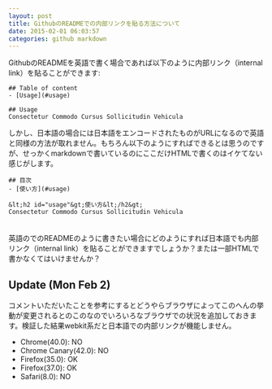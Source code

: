 ```yaml
---
layout: post
title: GithubのREADMEでの内部リンクを貼る方法について
date: 2015-02-01 06:03:57
categories: github markdown
---
```

<p>GithubのREADMEを英語で書く場合であれば以下のように内部リンク（internal link）を貼ることができます:</p>

```
## Table of content
- [Usage](#usage)

## Usage 
Consectetur Commodo Cursus Sollicitudin Vehicula
```

<p>しかし、日本語の場合には日本語をエンコードされたものがURLになるので英語と同様の方法が取れません。もちろん以下のようにすればできるとは思うのですが、せっかくmarkdownで書いているのにここだけHTMLで書くのはイケてない感じがします。</p>

```
## 目次
- [使い方](#usage)

&lt;h2 id="usage"&gt;使い方&lt;/h2&gt;
Consectetur Commodo Cursus Sollicitudin Vehicula
```

<p>　　<br>
英語のでのREADMEのように書きたい場合にどのようにすれば日本語でも内部リンク（internal link）を貼ることができますでしょうか？または一部HTMLで書かなくてはいけませんか？</p>

<h2>Update (Mon Feb 2)</h2>

<p>コメントいただいたことを参考にするとどうやらブラウザによってこのへんの挙動が変更されるとのこのなのでいろいろなブラウザでの状況を追加しておきます。検証した結果webkit系だと日本語での内部リンクが機能しません。</p>

<ul>
<li>Chrome(40.0): NO</li>
<li>Chrome Canary(42.0): NO</li>
<li>Firefox(35.0): OK</li>
<li>Firefox(37.0): OK</li>
<li>Safari(8.0): NO</li>
</ul>
